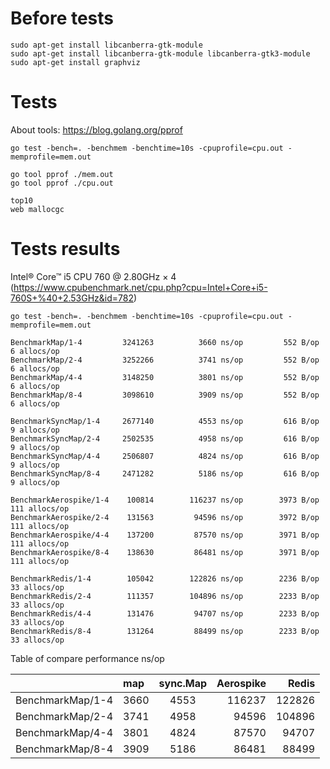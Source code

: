 # Before tests
```
sudo apt-get install libcanberra-gtk-module
sudo apt-get install libcanberra-gtk-module libcanberra-gtk3-module
sudo apt-get install graphviz
```

# Tests
About tools: https://blog.golang.org/pprof
```
go test -bench=. -benchmem -benchtime=10s -cpuprofile=cpu.out -memprofile=mem.out
```

```
go tool pprof ./mem.out
go tool pprof ./cpu.out
```

```
top10
web mallocgc
```
# Tests results

Intel® Core™ i5 CPU 760 @ 2.80GHz × 4 (https://www.cpubenchmark.net/cpu.php?cpu=Intel+Core+i5-760S+%40+2.53GHz&id=782)

```
go test -bench=. -benchmem -benchtime=10s -cpuprofile=cpu.out -memprofile=mem.out

BenchmarkMap/1-4       	 3241263	      3660 ns/op	     552 B/op	       6 allocs/op
BenchmarkMap/2-4       	 3252266	      3741 ns/op	     552 B/op	       6 allocs/op
BenchmarkMap/4-4       	 3148250	      3801 ns/op	     552 B/op	       6 allocs/op
BenchmarkMap/8-4       	 3098610	      3909 ns/op	     552 B/op	       6 allocs/op

BenchmarkSyncMap/1-4   	 2677140	      4553 ns/op	     616 B/op	       9 allocs/op
BenchmarkSyncMap/2-4   	 2502535	      4958 ns/op	     616 B/op	       9 allocs/op
BenchmarkSyncMap/4-4   	 2506807	      4824 ns/op	     616 B/op	       9 allocs/op
BenchmarkSyncMap/8-4   	 2471282	      5186 ns/op	     616 B/op	       9 allocs/op

BenchmarkAerospike/1-4 	  100814	    116237 ns/op	    3973 B/op	     111 allocs/op
BenchmarkAerospike/2-4 	  131563	     94596 ns/op	    3972 B/op	     111 allocs/op
BenchmarkAerospike/4-4 	  137200	     87570 ns/op	    3971 B/op	     111 allocs/op
BenchmarkAerospike/8-4 	  138630	     86481 ns/op	    3971 B/op	     111 allocs/op

BenchmarkRedis/1-4     	  105042	    122826 ns/op	    2236 B/op	      33 allocs/op
BenchmarkRedis/2-4     	  111357	    104896 ns/op	    2233 B/op	      33 allocs/op
BenchmarkRedis/4-4     	  131476	     94707 ns/op	    2233 B/op	      33 allocs/op
BenchmarkRedis/8-4     	  131264	     88499 ns/op	    2233 B/op	      33 allocs/op
```

Table of compare performance ns/op

|                  | map  | sync.Map | Aerospike | Redis  |
|------------------|:-----|:----:|-------:|-------:|
| BenchmarkMap/1-4 | 3660 | 4553 | 116237 | 122826 |
| BenchmarkMap/2-4 | 3741 | 4958 |  94596 | 104896 |
| BenchmarkMap/4-4 | 3801 | 4824 |  87570 |  94707 |
| BenchmarkMap/8-4 | 3909 | 5186 |  86481 |  88499 |

